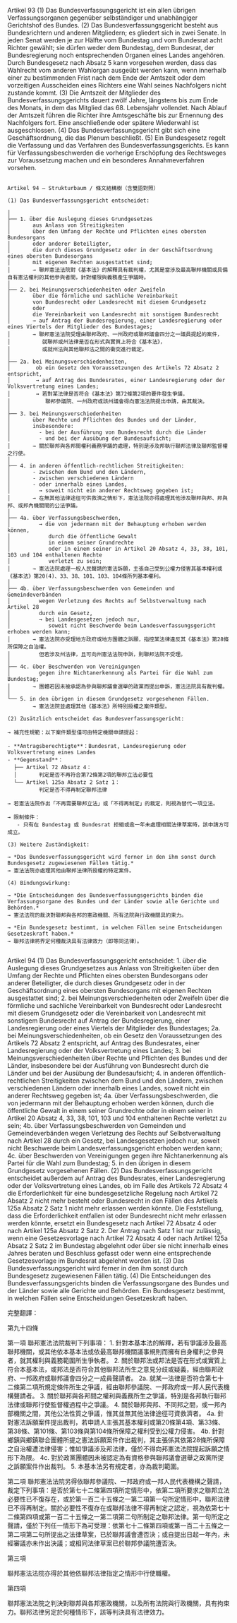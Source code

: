 
Artikel 93
(1) Das Bundesverfassungsgericht ist ein allen übrigen Verfassungsorganen gegenüber selbständiger und unabhängiger Gerichtshof des Bundes.
(2) Das Bundesverfassungsgericht besteht aus Bundesrichtern und anderen Mitgliedern; es gliedert sich in zwei Senate. In jeden Senat werden je zur Hälfte vom Bundestag und vom Bundesrat acht Richter gewählt; sie dürfen weder dem Bundestag, dem Bundesrat, der Bundesregierung noch entsprechenden Organen eines Landes angehören. Durch Bundesgesetz nach Absatz 5 kann vorgesehen werden, dass das Wahlrecht vom anderen Wahlorgan ausgeübt werden kann, wenn innerhalb einer zu bestimmenden Frist nach dem Ende der Amtszeit oder dem vorzeitigen Ausscheiden eines Richters eine Wahl seines Nachfolgers nicht zustande kommt.
(3) Die Amtszeit der Mitglieder des Bundesverfassungsgerichts dauert zwölf Jahre, längstens bis zum Ende des Monats, in dem das Mitglied das 68. Lebensjahr vollendet. Nach Ablauf der Amtszeit führen die Richter ihre Amtsgeschäfte bis zur Ernennung des Nachfolgers fort. Eine anschließende oder spätere Wiederwahl ist ausgeschlossen.
(4) Das Bundesverfassungsgericht gibt sich eine Geschäftsordnung, die das Plenum beschließt.
(5) Ein Bundesgesetz regelt die Verfassung und das Verfahren des Bundesverfassungsgerichts. Es kann für Verfassungsbeschwerden die vorherige Erschöpfung des Rechtsweges zur Voraussetzung machen und ein besonderes Annahmeverfahren vorsehen.





```

Artikel 94 – Strukturbaum / 條文結構樹（含雙語對照）

(1) Das Bundesverfassungsgericht entscheidet:

│
├── 1. über die Auslegung dieses Grundgesetzes
│       aus Anlass von Streitigkeiten
│       über den Umfang der Rechte und Pflichten eines obersten Bundesorgans
│       oder anderer Beteiligter,
│       die durch dieses Grundgesetz oder in der Geschäftsordnung eines obersten Bundesorgans
│       mit eigenen Rechten ausgestattet sind;
│       → 聯邦憲法法院對《基本法》的解釋具有裁判權，尤其是當涉及最高聯邦機關或具備自有憲法權利的其他參與者間，針對權限與義務產生爭議時。
│
├── 2. bei Meinungsverschiedenheiten oder Zweifeln
│       über die förmliche und sachliche Vereinbarkeit
│       von Bundesrecht oder Landesrecht mit diesem Grundgesetz
│       oder
│       die Vereinbarkeit von Landesrecht mit sonstigem Bundesrecht
│       → auf Antrag der Bundesregierung, einer Landesregierung oder eines Viertels der Mitglieder des Bundestages;
│       → 聯邦憲法法院受理由聯邦政府、一州政府或聯邦議會四分之一議員提起的案件，
│          就聯邦或州法律是否在形式與實質上符合《基本法》，
│          或就州法與其他聯邦法之間的衝突進行裁定。
│
├── 2a. bei Meinungsverschiedenheiten,
│        ob ein Gesetz den Voraussetzungen des Artikels 72 Absatz 2 entspricht,
│        → auf Antrag des Bundesrates, einer Landesregierung oder der Volksvertretung eines Landes;
│        → 若對某法律是否符合《基本法》第72條第2項的要件發生爭議，
│           聯邦參議院、一州政府或該州議會得向憲法法院提出申請，由其裁決。
│
├── 3. bei Meinungsverschiedenheiten
│       über Rechte und Pflichten des Bundes und der Länder,
│       insbesondere:
│         - bei der Ausführung von Bundesrecht durch die Länder
│         - und bei der Ausübung der Bundesaufsicht;
│       → 關於聯邦與各邦間權利義務爭議的處理，特別是涉及邦執行聯邦法律及聯邦監督權之行使。
│
├── 4. in anderen öffentlich-rechtlichen Streitigkeiten:
│       - zwischen dem Bund und den Ländern,
│       - zwischen verschiedenen Ländern
│       - oder innerhalb eines Landes,
│         → soweit nicht ein anderer Rechtsweg gegeben ist;
│       → 在無其他法律途徑可供救濟之情形下，憲法法院亦得處理其他涉及聯邦與邦、邦與邦、或邦內機關間的公法爭議。
│
├── 4a. über Verfassungsbeschwerden,
│         → die von jedermann mit der Behauptung erhoben werden können,
│            durch die öffentliche Gewalt
│            in einem seiner Grundrechte
│            oder in einem seiner in Artikel 20 Absatz 4, 33, 38, 101, 103 und 104 enthaltenen Rechte
│            verletzt zu sein;
│       → 憲法法院處理一般人民聲請的憲法訴願，主張自己受到公權力侵害其基本權利或《基本法》第20(4)、33、38、101、103、104條所列基本權利。
│
├── 4b. über Verfassungsbeschwerden von Gemeinden und Gemeindeverbänden
│         wegen Verletzung des Rechts auf Selbstverwaltung nach Artikel 28
│         durch ein Gesetz,
│         → bei Landesgesetzen jedoch nur,
│            soweit nicht Beschwerde beim Landesverfassungsgericht erhoben werden kann;
│       → 憲法法院亦受理地方政府或地方團體之訴願，指控某法律違反其《基本法》第28條所保障之自治權。
│         但若涉及州法律，且可向州憲法法院申訴，則聯邦法院不受理。
│
├── 4c. über Beschwerden von Vereinigungen
│         gegen ihre Nichtanerkennung als Partei für die Wahl zum Bundestag;
│       → 團體若因未被承認為參與聯邦議會選舉的政黨而提出申訴，憲法法院具有裁判權。
│
└── 5. in den übrigen in diesem Grundgesetz vorgesehenen Fällen.
        → 憲法法院並處理其他《基本法》所特別授權之案件類型。

(2) Zusätzlich entscheidet das Bundesverfassungsgericht:

→ 補充性規範：以下案件類型僅可由特定機關申請提起：

- **Antragsberechtigte**：Bundesrat, Landesregierung oder Volksvertretung eines Landes
- **Gegenstand**：
  ├── Artikel 72 Absatz 4：
  │       判定是否不再符合第72條第2項的聯邦立法必要性
  └── Artikel 125a Absatz 2 Satz 1：
          判定是否不得再制定聯邦法律

→ 若憲法法院作出「不再需要聯邦立法」或「不得再制定」的裁定，則視為替代一項立法。

→ 限制條件：
   - 只有在 Bundestag 或 Bundesrat 拒絕或逾一年未處理相關法律草案時，該申請方可成立。

(3) Weitere Zuständigkeit:

→ *Das Bundesverfassungsgericht wird ferner in den ihm sonst durch Bundesgesetz zugewiesenen Fällen tätig.*  
→ 憲法法院亦處理其他由聯邦法律所授權的特定案件。

(4) Bindungswirkung:

→ *Die Entscheidungen des Bundesverfassungsgerichts binden die Verfassungsorgane des Bundes und der Länder sowie alle Gerichte und Behörden.*  
→ 憲法法院的裁決對聯邦與各邦的憲政機關、所有法院與行政機關具約束力。

→ *Ein Bundesgesetz bestimmt, in welchen Fällen seine Entscheidungen Gesetzeskraft haben.*  
→ 聯邦法律將界定何種裁決具有法律效力（即等同法律）。


```



Artikel 94
(1) Das Bundesverfassungsgericht entscheidet:
	1.	über die Auslegung dieses Grundgesetzes aus Anlass von Streitigkeiten über den Umfang der Rechte und Pflichten eines obersten Bundesorgans oder anderer Beteiligter, die durch dieses Grundgesetz oder in der Geschäftsordnung eines obersten Bundesorgans mit eigenen Rechten ausgestattet sind;
	2.	bei Meinungsverschiedenheiten oder Zweifeln über die förmliche und sachliche Vereinbarkeit von Bundesrecht oder Landesrecht mit diesem Grundgesetz oder die Vereinbarkeit von Landesrecht mit sonstigem Bundesrecht auf Antrag der Bundesregierung, einer Landesregierung oder eines Viertels der Mitglieder des Bundestages;
	2a. bei Meinungsverschiedenheiten, ob ein Gesetz den Voraussetzungen des Artikels 72 Absatz 2 entspricht, auf Antrag des Bundesrates, einer Landesregierung oder der Volksvertretung eines Landes;
	3.	bei Meinungsverschiedenheiten über Rechte und Pflichten des Bundes und der Länder, insbesondere bei der Ausführung von Bundesrecht durch die Länder und bei der Ausübung der Bundesaufsicht;
	4.	in anderen öffentlich-rechtlichen Streitigkeiten zwischen dem Bund und den Ländern, zwischen verschiedenen Ländern oder innerhalb eines Landes, soweit nicht ein anderer Rechtsweg gegeben ist;
	4a. über Verfassungsbeschwerden, die von jedermann mit der Behauptung erhoben werden können, durch die öffentliche Gewalt in einem seiner Grundrechte oder in einem seiner in Artikel 20 Absatz 4, 33, 38, 101, 103 und 104 enthaltenen Rechte verletzt zu sein;
	4b. über Verfassungsbeschwerden von Gemeinden und Gemeindeverbänden wegen Verletzung des Rechts auf Selbstverwaltung nach Artikel 28 durch ein Gesetz, bei Landesgesetzen jedoch nur, soweit nicht Beschwerde beim Landesverfassungsgericht erhoben werden kann;
	4c. über Beschwerden von Vereinigungen gegen ihre Nichtanerkennung als Partei für die Wahl zum Bundestag;
	5. in den übrigen in diesem Grundgesetz vorgesehenen Fällen.
(2) Das Bundesverfassungsgericht entscheidet außerdem auf Antrag des Bundesrates, einer Landesregierung oder der Volksvertretung eines Landes, ob im Falle des Artikels 72 Absatz 4 die Erforderlichkeit für eine bundesgesetzliche Regelung nach Artikel 72 Absatz 2 nicht mehr besteht oder Bundesrecht in den Fällen des Artikels 125a Absatz 2 Satz 1 nicht mehr erlassen werden könnte. Die Feststellung, dass die Erforderlichkeit entfallen ist oder Bundesrecht nicht mehr erlassen werden könnte, ersetzt ein Bundesgesetz nach Artikel 72 Absatz 4 oder nach Artikel 125a Absatz 2 Satz 2. Der Antrag nach Satz 1 ist nur zulässig, wenn eine Gesetzesvorlage nach Artikel 72 Absatz 4 oder nach Artikel 125a Absatz 2 Satz 2 im Bundestag abgelehnt oder über sie nicht innerhalb eines Jahres beraten und Beschluss gefasst oder wenn eine entsprechende Gesetzesvorlage im Bundesrat abgelehnt worden ist.
(3) Das Bundesverfassungsgericht wird ferner in den ihm sonst durch Bundesgesetz zugewiesenen Fällen tätig.
(4) Die Entscheidungen des Bundesverfassungsgerichts binden die Verfassungsorgane des Bundes und der Länder sowie alle Gerichte und Behörden. Ein Bundesgesetz bestimmt, in welchen Fällen seine Entscheidungen Gesetzeskraft haben.

完整翻譯：

第九十四條

第一項
聯邦憲法法院裁判下列事項：
	1. 針對本基本法的解釋，若有爭議涉及最高聯邦機關，或其他依本基本法或依最高聯邦機關議事規則而擁有自身權利之參與者，就其權利與義務範圍所生爭執者。
	2. 關於聯邦法或邦法是否在形式或實質上符合本基本法，或邦法是否符合其他聯邦法所生之意見分歧或疑義，經由聯邦政府、一邦政府或聯邦議會四分之一成員聲請者。
	2a. 就某一法律是否符合第七十二條第二項所規定條件所生之爭議，經由聯邦參議院、一邦政府或一邦人民代表機構聲請者。
	3. 關於聯邦與各邦間之權利與義務所生之爭議，特別是各邦執行聯邦法律或聯邦行使監督權過程中之爭議。
	4. 關於聯邦與邦、不同邦之間，或一邦內部機關之間，其他公法性質之爭議，惟其並無其他法律途徑可資救濟者。
	4a. 針對憲法訴願案件提出裁判，若申請人主張其基本權利或第20條第4項、第33條、第38條、第101條、第103條與第104條所保障之權利受到公權力侵害。
	4b. 針對鄉鎮與鄉鎮聯合團體所提之憲法訴願案件作出裁判，其主張係其依第28條所保障之自治權遭法律侵害；惟如爭議涉及邦法律，僅於不得向邦憲法法院提起訴願之情形下為限。
	4c. 對於政黨團體因未被認定為有資格參與聯邦議會選舉之政黨所提之訴願案件作出裁判。
	5. 本基本法另有規定者，亦為裁判範圍。

第二項
聯邦憲法法院另得依聯邦參議院、一邦政府或一邦人民代表機構之聲請，裁定下列事項：是否於第七十二條第四項所定情形中，依第二項所要求之聯邦立法必要性已不復存在，或於第一百二十五條之一第二項第一句所定情形中，聯邦法律已不得再制定。關於必要性不復存在或聯邦法律不得再制定之認定，視為依第七十二條第四項或第一百二十五條之一第二項第二句所制定之聯邦法律。第一句所定之聲請，僅於下列任一情形下為可受理：依第七十二條第四項或第一百二十五條之一第二項第二句所提出之法律草案，已於聯邦議會遭否決；或自提出日起一年內，未經審議亦未作出決議；或相同法律草案已於聯邦參議院遭否決。

第三項

聯邦憲法法院亦得於其他依聯邦法律指定之情形中行使職權。

第四項

聯邦憲法法院之判決對聯邦與各邦憲政機關，以及所有法院與行政機關，具有拘束力。聯邦法律另定於何種情形下，該等判決具有法律效力。

